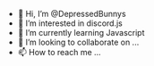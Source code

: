 - 👋 Hi, I’m @DepressedBunnys
- 👀 I’m interested in discord.js
- 🌱 I’m currently learning Javascript
- 💞️ I’m looking to collaborate on ...
- 📫 How to reach me ...

<!---
DepressedBunnys/DepressedBunnys is a ✨ special ✨ repository because its `README.md` (this file) appears on your GitHub profile.
You can click the Preview link to take a look at your changes.
--->
